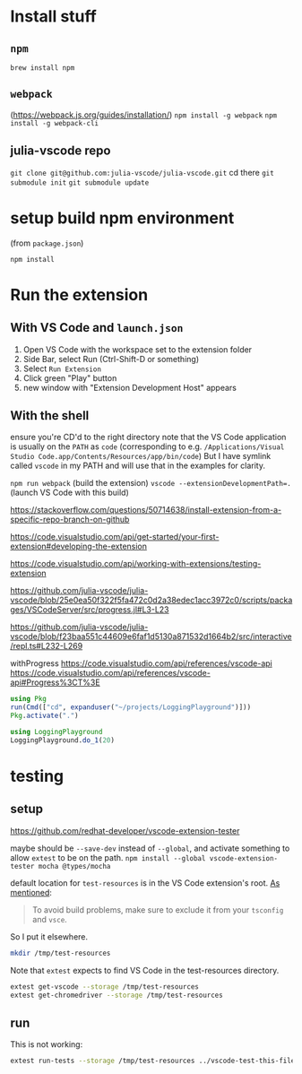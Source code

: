 
# Install stuff

## `npm`
`brew install npm`

## `webpack`
(https://webpack.js.org/guides/installation/)
`npm install -g webpack`
`npm install -g webpack-cli`
## julia-vscode repo
`git clone git@github.com:julia-vscode/julia-vscode.git`
cd there
`git submodule init`
`git submodule update`


# setup build npm environment
(from `package.json`)

`npm install`

# Run the extension
## With VS Code and `launch.json`
1. Open VS Code with the workspace set to the extension folder
2. Side Bar, select Run (Ctrl-Shift-D or something)
3. Select `Run Extension`
4. Click green "Play" button
5. new window with "Extension Development Host" appears

## With the shell
ensure you're CD'd to the right directory
note that the VS Code application is usually on the `PATH` as `code`
(corresponding to e.g. `/Applications/Visual Studio Code.app/Contents/Resources/app/bin/code`)
But I have symlink called `vscode` in my PATH and will use that in the examples for clarity.

`npm run webpack` (build the extension)
`vscode --extensionDevelopmentPath=.` (launch VS Code with this build)


https://stackoverflow.com/questions/50714638/install-extension-from-a-specific-repo-branch-on-github

https://code.visualstudio.com/api/get-started/your-first-extension#developing-the-extension

https://code.visualstudio.com/api/working-with-extensions/testing-extension

https://github.com/julia-vscode/julia-vscode/blob/25e0ea50f322f5fa472c0d2a38edec1acc3972c0/scripts/packages/VSCodeServer/src/progress.jl#L3-L23

https://github.com/julia-vscode/julia-vscode/blob/f23baa551c44609e6faf1d5130a871532d1664b2/src/interactive/repl.ts#L232-L269

withProgress
https://code.visualstudio.com/api/references/vscode-api
https://code.visualstudio.com/api/references/vscode-api#Progress%3CT%3E


```julia
using Pkg
run(Cmd(["cd", expanduser("~/projects/LoggingPlayground")]))
Pkg.activate(".")

using LoggingPlayground
LoggingPlayground.do_1(20)
```

# testing
## setup
https://github.com/redhat-developer/vscode-extension-tester

maybe should be `--save-dev` instead of `--global`, and activate something to allow `extest` to be on the path.
`npm install --global vscode-extension-tester mocha @types/mocha`

default location for `test-resources` is in the VS Code extension's root. [As mentioned](https://github.com/redhat-developer/vscode-extension-tester/wiki/Test-Setup):

> To avoid build problems, make sure to exclude it from your `tsconfig` and `vsce`.

So I put it elsewhere.

```sh
mkdir /tmp/test-resources
```

Note that `extest` expects to find VS Code in the test-resources directory.

```sh
extest get-vscode --storage /tmp/test-resources
extest get-chromedriver --storage /tmp/test-resources
```

## run
This is not working:
```sh
extest run-tests --storage /tmp/test-resources ../vscode-test-this-file-doesnt-appear-to-matter.ts
```
